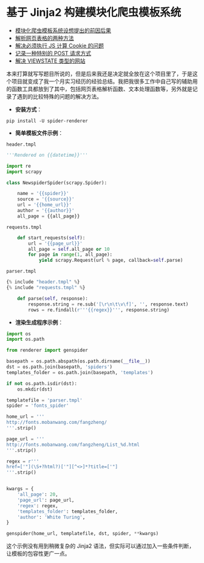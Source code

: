 # 基于 Jinja2 构建模块化爬虫模板系统

- [模块化爬虫模板系统设想提出的前因后果](doc/blog.md)
- [解析网页表格的两种方法](doc/form.md)
- [解决必须执行 JS 计算 Cookie 的问题](problems/521/README.md)
- [记录一种特别的 POST 请求方式](problems/body/README.md)
- [解决 VIEWSTATE 类型的网站](problems/viewstate/README.md)

本来打算就写写题目所说的，但是后来我还是决定就全放在这个项目里了，于是这个项目就变成了我一个月实习经历的经验总结。我把我很多工作中自己写的辅助用的函数工具都放到了其中，包括网页表格解析函数、文本处理函数等，另外就是记录了遇到的比较特殊的问题的解决方法。

- **安装方式**：

```shell
pip install -U spider-renderer
```

- **简单模板文件示例**：

`header.tmpl`

```python
'''Rendered on {{datetime}}'''

import re
import scrapy

class NewspiderSpider(scrapy.Spider):

    name = '{{spider}}'
    source = '{{source}}'
    url = '{{home_url}}'
    author = '{{author}}'
    all_page = {{all_page}}
```

`requests.tmpl`

```python
    def start_requests(self):
        url = '{{page_url}}'
        all_page = self.all_page or 10
        for page in range(1, all_page):
            yield scrapy.Request(url % page, callback=self.parse)
```

`parser.tmpl`

```python
{% include "header.tmpl" %}
{% include "requests.tmpl" %}

    def parse(self, response):
        response.string = re.sub('[\r\n\t\v\f]', '', response.text)
        rows = re.findall(r'''{{regex}}''', response.string)
```

- **渲染生成程序示例**：

```python
import os
import os.path

from renderer import genspider

basepath = os.path.abspath(os.path.dirname(__file__))
dst = os.path.join(basepath, 'spiders')
templates_folder = os.path.join(basepath, 'templates')

if not os.path.isdir(dst):
    os.mkdir(dst)

templatefile = 'parser.tmpl'
spider = 'fonts_spider'

home_url = '''
http://fonts.mobanwang.com/fangzheng/
'''.strip()

page_url = '''
http://fonts.mobanwang.com/fangzheng/List_%d.html
'''.strip()

regex = r'''
href=['"](\S+?html?)['"][^<>]*?title=['"]
'''.strip()


kwargs = {
    'all_page': 20,
    'page_url': page_url,
    'regex': regex,
    'templates_folder': templates_folder,
    'author': 'White Turing',
}

genspider(home_url, templatefile, dst, spider, **kwargs)
```

这个示例没有用到稍微复杂的 Jinja2 语法，但实际可以通过加入一些条件判断，让模板的包容性更广一点。
